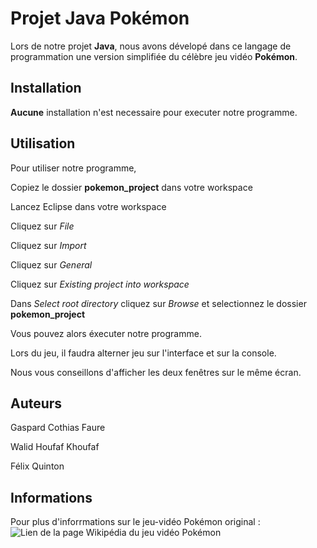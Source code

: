 # Projet Java Pokémon

Lors de notre projet **Java**, nous avons dévelopé dans ce langage de programmation une version simplifiée du célèbre jeu vidéo **Pokémon**.

## Installation 

**Aucune** installation n'est necessaire pour executer notre programme.

## Utilisation

Pour utiliser notre programme,

Copiez le dossier **pokemon_project** dans votre workspace

Lancez Eclipse dans votre workspace

Cliquez sur *File*

Cliquez sur *Import*

Cliquez sur *General*

Cliquez sur *Existing project into workspace*

Dans *Select root directory* cliquez sur *Browse* et selectionnez le dossier **pokemon_project**

Vous pouvez alors éxecuter notre programme.

Lors du jeu, il faudra alterner jeu sur l'interface et sur la console.

Nous vous conseillons d'afficher les deux fenêtres sur le même écran. 

## Auteurs

Gaspard Cothias Faure

Walid Houfaf Khoufaf

Félix Quinton

## Informations

Pour plus d'inforrmations sur le jeu-vidéo Pokémon original : ![Lien de la page Wikipédia du jeu vidéo Pokémon](https://fr.wikipedia.org/wiki/Pok%C3%A9mon_(s%C3%A9rie_de_jeux_vid%C3%A9o))

